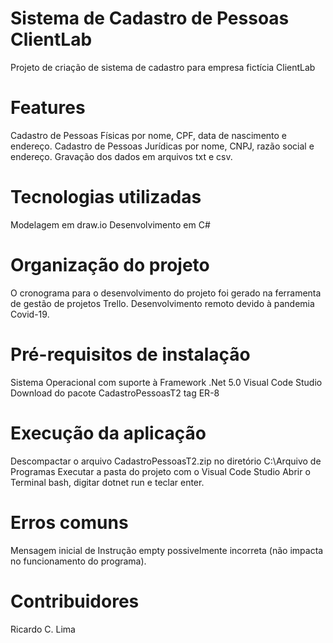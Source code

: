# Sistema de Cadastro de Pessoas ClientLab
Projeto de criação de sistema de cadastro para empresa fictícia ClientLab
  
# Features 
Cadastro de Pessoas Físicas por nome, CPF, data de nascimento e endereço.
Cadastro de Pessoas Jurídicas por nome, CNPJ, razão social e endereço.
Gravação dos dados em arquivos txt e csv.

# Tecnologias utilizadas
Modelagem em draw.io
Desenvolvimento em C#

# Organização do projeto
O cronograma para o desenvolvimento do projeto foi gerado na ferramenta de gestão de projetos Trello. 
Desenvolvimento remoto devido à pandemia Covid-19.


# Pré-requisitos de instalação
Sistema Operacional com suporte à Framework .Net 5.0
Visual Code Studio 
Download do pacote CadastroPessoasT2 tag ER-8

# Execução da aplicação
Descompactar o arquivo CadastroPessoasT2.zip no diretório C:\Arquivo de Programas
Executar a pasta do projeto com o Visual Code Studio
Abrir o Terminal bash, digitar dotnet run e teclar enter.

# Erros comuns
Mensagem inicial de Instrução empty possivelmente incorreta (não impacta no funcionamento do programa).

# Contribuidores
Ricardo C. Lima
